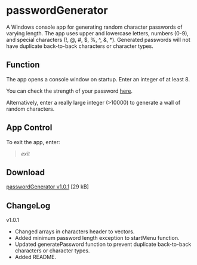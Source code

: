 # passwordGenerator

A Windows console app for generating random character passwords of varying length. The app uses upper and lowercase letters, numbers (0-9), and special characters (!, @, #, $, %, ^, &, *). Generated passwords will not have duplicate back-to-back characters or character types.

## Function
The app opens a console window on startup. Enter an integer of at least 8.

You can check the strength of your password [here](https://www.security.org/how-secure-is-my-password/).

Alternatively, enter a really large integer (>10000) to generate a wall of random characters.

## App Control
To exit the app, enter:
> *exit*

## Download ##
[passwordGenerator v1.0.1](https://github.com/JohnWSweeney/passwordGenerator/releases/download/v1.0.1/passwordGenerator_v1_0_1.exe) [29 kB]

## ChangeLog <br/>
v1.0.1
- Changed arrays in characters header to vectors.
- Added minimum password length exception to startMenu function.
- Updated generatePassword function to prevent duplicate back-to-back characters or character types.
- Added README.